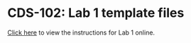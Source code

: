 # CDS-102: Lab 1 template files

[Click here](https://mymasonportal.gmu.edu/bbcswebdav/xid-91229364_1) to view the instructions for Lab 1 online.
